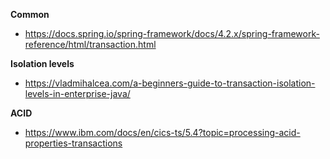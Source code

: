 **Common**
- https://docs.spring.io/spring-framework/docs/4.2.x/spring-framework-reference/html/transaction.html

**Isolation levels**
- https://vladmihalcea.com/a-beginners-guide-to-transaction-isolation-levels-in-enterprise-java/

**ACID**
- https://www.ibm.com/docs/en/cics-ts/5.4?topic=processing-acid-properties-transactions

